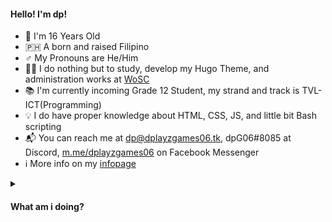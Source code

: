 #### Hello! I'm dp!
- 🧒 I'm 16 Years Old
- 🇵🇭 A born and raised Filipino
- ♂️ My Pronouns are He/Him
- 👨‍💻 I do nothing but to study, develop my Hugo Theme, and administration works at [WoSC](https://worldofsteelcraft.tk)
- 📚 I'm currently incoming Grade 12 Student, my strand and track is TVL-ICT(Programming)
- 💡 I do have proper knowledge about HTML, CSS, JS, and little bit Bash scripting
- 📬 You can reach me at [dp@dplayzgames06.tk](mailto:dp@dplayzgames06.tk), dpG06#8085 at Discord, [m.me/dplayzgames06](https://m.me/dplayzgames06) on Facebook Messenger
- ℹ️ More info on my [infopage](https://dplayzgames06.tk/info)

<details>
<summary>
  
#### What am i doing?
  
</summary>

| Spotify | Discord | Last.fm |
|---|---|---|
| [![spotify-github-profile](https://spotify-github-profile.vercel.app/api/view?uid=4pgnmusppq9geb9sapnv1tkp1&cover_image=true&theme=default&show_offline=true&background_color=121212&interchange=true&bar_color=53b14f&bar_color_cover=false)](https://github.com/kittinan/spotify-github-profile) | [![Discord Presence](https://lanyard.cnrad.dev/api/495543164829040651)](https://discord.com/users/495543164829040651) | [![My Last.fm](https://lastfm-recently-played.vercel.app/api?user=dpG06)](https://www.last.fm/user/dpG06) |

</details>
